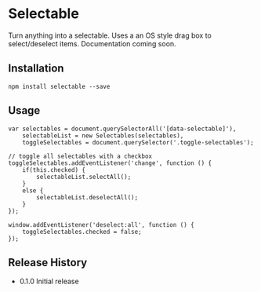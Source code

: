Selectable
============

Turn anything into a selectable. Uses a an OS style drag box to select/deselect items. Documentation coming soon.

## Installation

    npm install selectable --save

## Usage

    var selectables = document.querySelectorAll('[data-selectable]'),
        selectableList = new Selectables(selectables),
        toggleSelectables = document.querySelector('.toggle-selectables');

    // toggle all selectables with a checkbox
    toggleSelectables.addEventListener('change', function () {
        if(this.checked) {
            selectableList.selectAll();
        }
        else {
            selectableList.deselectAll();
        }
    });

    window.addEventListener('deselect:all', function () {
        toggleSelectables.checked = false;
    });


## Release History

* 0.1.0 Initial release